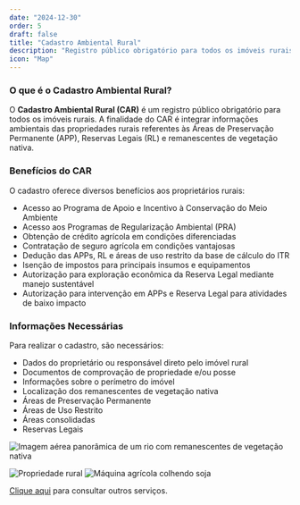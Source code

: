 ```yaml
---
date: "2024-12-30"
order: 5
draft: false
title: "Cadastro Ambiental Rural"
description: "Registro público obrigatório para todos os imóveis rurais, integrando informações ambientais das propriedades"
icon: "Map"
---
```


### O que é o Cadastro Ambiental Rural?

O **Cadastro Ambiental Rural (CAR)** é um registro público obrigatório para todos os imóveis rurais. A finalidade do CAR é integrar informações ambientais das propriedades rurais referentes às Áreas de Preservação Permanente (APP), Reservas Legais (RL) e remanescentes de vegetação nativa.

### Benefícios do CAR

O cadastro oferece diversos benefícios aos proprietários rurais:

- Acesso ao Programa de Apoio e Incentivo à Conservação do Meio Ambiente
- Acesso aos Programas de Regularização Ambiental (PRA)
- Obtenção de crédito agrícola em condições diferenciadas
- Contratação de seguro agrícola em condições vantajosas
- Dedução das APPs, RL e áreas de uso restrito da base de cálculo do ITR
- Isenção de impostos para principais insumos e equipamentos
- Autorização para exploração econômica da Reserva Legal mediante manejo sustentável
- Autorização para intervenção em APPs e Reserva Legal para atividades de baixo impacto

### Informações Necessárias

Para realizar o cadastro, são necessários:

- Dados do proprietário ou responsável direto pelo imóvel rural
- Documentos de comprovação de propriedade e/ou posse
- Informações sobre o perímetro do imóvel
- Localização dos remanescentes de vegetação nativa
- Áreas de Preservação Permanente
- Áreas de Uso Restrito
- Áreas consolidadas
- Reservas Legais

![Imagem aérea panorâmica de um rio com remanescentes de vegetação nativa](/images/services/car-2.jpg)

<div class="flex flex-col md:flex-row gap-4">
  <img src="/images/services/car-1.jpg" alt="Propriedade rural" class="w-full md:w-1/2 h-auto" />
  <img src="/images/services/car-3.jpg" alt="Máquina agrícola colhendo soja" class="w-full md:w-1/2 h-auto" />
</div>

[Clique aqui](/servicos) para consultar outros serviços. 

